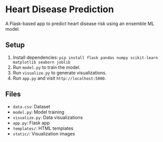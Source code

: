 # Heart Disease Prediction
A Flask-based app to predict heart disease risk using an ensemble ML model.

## Setup
1. Install dependencies: `pip install flask pandas numpy scikit-learn matplotlib seaborn joblib`
2. Run `model.py` to train the model.
3. Run `visualize.py` to generate visualizations.
4. Run `app.py` and visit `http://localhost:5000`.

## Files
- `data.csv`: Dataset
- `model.py`: Model training
- `visualize.py`: Data visualizations
- `app.py`: Flask app
- `templates/`: HTML templates
- `static/`: Visualization images
